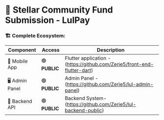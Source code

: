# 🌟 Stellar Community Fund Submission - LulPay

### 🏗️ Complete Ecosystem:
| Component        | Access       | Description |
|------------------|--------------|-------------|
| 📱 Mobile App     | 🟢 **PUBLIC**  | Flutter application - (https://github.com/Zerie5/front-end-flutter-dart)  
| 🖥️ Admin Panel     | 🟢 **PUBLIC**  | Admin Panel - (https://github.com/Zerie5/lul-admin-panel)  
| 🔧 Backend API     | 🟢 **PUBLIC** | Backend System-  (https://github.com/Zerie5/lul-backend-public)




